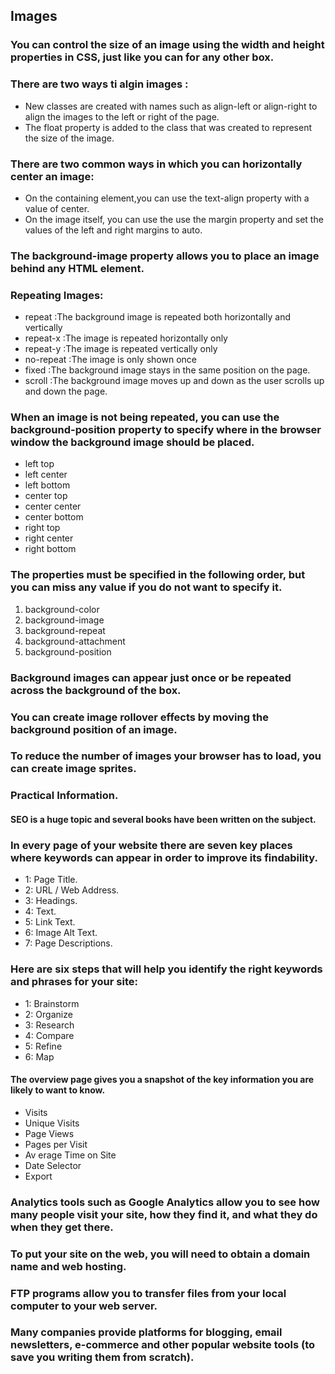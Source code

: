 ## Images
### You can control the size of an image using the width and height properties in CSS, just like you can for any other box.
### There are two ways ti algin images :
* New classes are created with names such as align-left or align-right to align the images to the left or right of the page.
* The float property is added to the class that was created to represent the size of the image.

### There are two common ways in which you can horizontally center an image:
* On the containing element,you can use the text-align property with a value of center.
* On the image itself, you can use the use the margin property and set the values of the left and right margins to auto.

### The background-image property allows you to place an image behind any HTML element.

### Repeating Images:
* repeat :The background image is repeated both horizontally and vertically
* repeat-x :The image is repeated horizontally only
* repeat-y :The image is repeated vertically only
* no-repeat :The image is only shown once
* fixed :The background image stays in the same position on the page.
* scroll :The background image moves up and down as the user scrolls up and down the page.


### When an image is not being repeated, you can use the background-position property to specify where in the browser window the background image should be placed.
* left top
* left center
* left bottom
* center top
* center center
* center bottom
* right top
* right center
* right bottom

### The properties must be specified in the following order, but you can miss any value if you do not want to specify it.
1. background-color
2. background-image
3. background-repeat
4. background-attachment
5. background-position

### Background images can appear just once or be repeated across the background of the box.
### You can create image rollover effects by moving the background position of an image.
### To reduce the number of images your browser has to load, you can create image sprites.

### Practical Information.
#### SEO is a huge topic and several books have been written on the subject.
### In every page of your website there are seven key places where keywords can appear in order to improve its findability.
* 1: Page Title.
* 2: URL / Web Address.
* 3: Headings.
* 4: Text.
* 5: Link Text.
* 6: Image Alt Text.
* 7: Page Descriptions.

### Here are six steps that will help you identify the right keywords and phrases for your site:
* 1: Brainstorm
* 2: Organize
* 3: Research
* 4: Compare
* 5: Refine
* 6: Map

#### The overview page gives you a snapshot of the key information you are likely to want to know.
* Visits
* Unique Visits
* Page Views
* Pages per Visit
* Av erage Time on Site
* Date Selector
* Export


### Analytics tools such as Google Analytics allow you to see how many people visit your site, how they find it, and what they do when they get there.
### To put your site on the web, you will need to obtain a domain name and web hosting.
### FTP programs allow you to transfer files from your local computer to your web server.
### Many companies provide platforms for blogging, email newsletters, e-commerce and other popular website tools (to save you writing them from scratch).